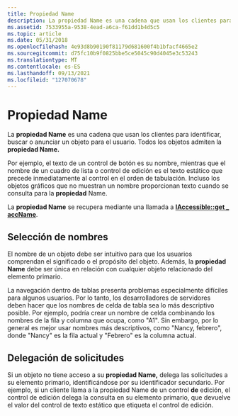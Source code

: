 ```yaml
---
title: Propiedad Name
description: La propiedad Name es una cadena que usan los clientes para identificar, buscar o anunciar un objeto para el usuario. Todos los objetos admiten la propiedad Name.
ms.assetid: 7533955a-9538-4ead-a6ca-f61dd1b4d5c5
ms.topic: article
ms.date: 05/31/2018
ms.openlocfilehash: 4e93d8b90190f81179d681600f4b1bfacf4665e2
ms.sourcegitcommit: d75fc10b9f0825bbe5ce5045c90d4045e3c53243
ms.translationtype: MT
ms.contentlocale: es-ES
ms.lasthandoff: 09/13/2021
ms.locfileid: "127070678"
---
```

# <a name="name-property"></a>Propiedad Name

La **propiedad Name** es una cadena que usan los clientes para identificar, buscar o anunciar un objeto para el usuario. Todos los objetos admiten la **propiedad Name.**

Por ejemplo, el texto de un control de botón es su nombre, mientras que el nombre de un cuadro de lista o control de edición es el texto estático que precede inmediatamente al control en el orden de tabulación. Incluso los objetos gráficos que no muestran un nombre proporcionan texto cuando se consulta para la **propiedad** Name.

La **propiedad Name** se recupera mediante una llamada a [**IAccessible::get \_ accName**](/windows/desktop/api/Oleacc/nf-oleacc-iaccessible-get_accname).

## <a name="selecting-names"></a>Selección de nombres

El nombre de un objeto debe ser intuitivo para que los usuarios comprendan el significado o el propósito del objeto. Además, la **propiedad Name** debe ser única en relación con cualquier objeto relacionado del elemento primario.

La navegación dentro de tablas presenta problemas especialmente difíciles para algunos usuarios. Por lo tanto, los desarrolladores de servidores deben hacer que los nombres de celda de tabla sea lo más descriptivo posible. Por ejemplo, podría crear un nombre de celda combinando los nombres de la fila y columna que ocupa, como "A1". Sin embargo, por lo general es mejor usar nombres más descriptivos, como "Nancy, febrero", donde "Nancy" es la fila actual y "Febrero" es la columna actual.

## <a name="delegating-requests"></a>Delegación de solicitudes

Si un objeto no tiene acceso a su **propiedad Name,** delega las solicitudes a su elemento primario, identificándose por su identificador secundario. Por ejemplo, si un cliente llama a la propiedad Name de un control **de** edición, el control de edición delega la consulta en su elemento primario, que devuelve el valor del control de texto estático que etiqueta el control de edición.

 

 




